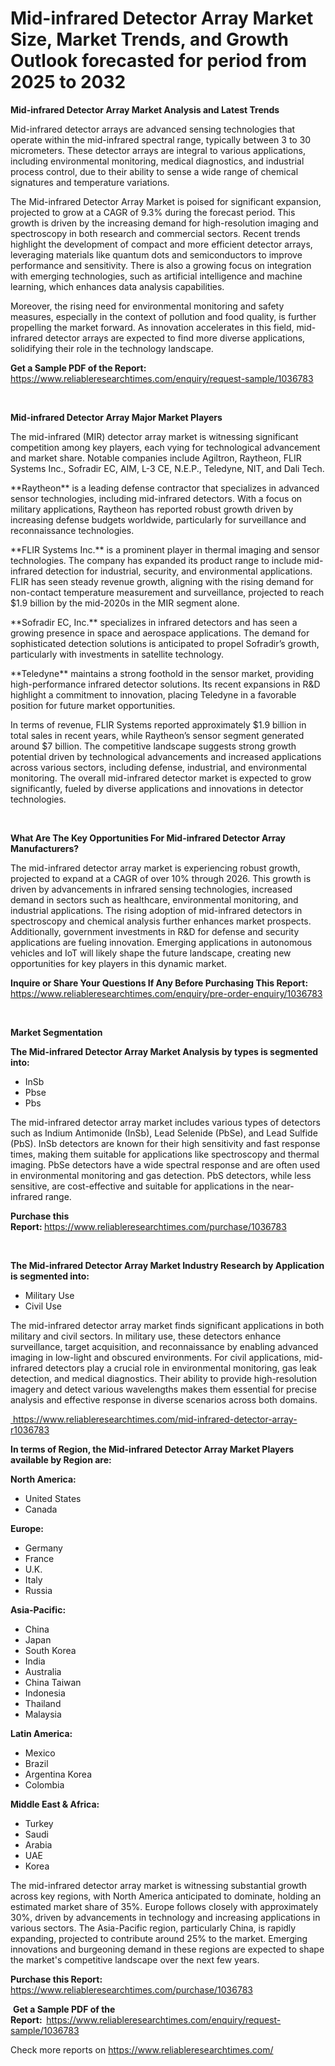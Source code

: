 <p><h1>Mid-infrared Detector Array Market Size, Market Trends, and Growth Outlook forecasted for period from 2025 to 2032</h1></p><p><strong>Mid-infrared Detector Array Market Analysis and Latest Trends</strong></p>
<p><p>Mid-infrared detector arrays are advanced sensing technologies that operate within the mid-infrared spectral range, typically between 3 to 30 micrometers. These detector arrays are integral to various applications, including environmental monitoring, medical diagnostics, and industrial process control, due to their ability to sense a wide range of chemical signatures and temperature variations.</p><p>The Mid-infrared Detector Array Market is poised for significant expansion, projected to grow at a CAGR of 9.3% during the forecast period. This growth is driven by the increasing demand for high-resolution imaging and spectroscopy in both research and commercial sectors. Recent trends highlight the development of compact and more efficient detector arrays, leveraging materials like quantum dots and semiconductors to improve performance and sensitivity. There is also a growing focus on integration with emerging technologies, such as artificial intelligence and machine learning, which enhances data analysis capabilities.</p><p>Moreover, the rising need for environmental monitoring and safety measures, especially in the context of pollution and food quality, is further propelling the market forward. As innovation accelerates in this field, mid-infrared detector arrays are expected to find more diverse applications, solidifying their role in the technology landscape.</p></p>
<p><strong>Get a Sample PDF of the Report:&nbsp;</strong> <a href="https://www.reliableresearchtimes.com/enquiry/request-sample/1036783?utm_campaign=2989&utm_medium=2&utm_source=Github&utm_content=ia&utm_term=21032025&utm_id=mid-infrared-detector-array">https://www.reliableresearchtimes.com/enquiry/request-sample/1036783</a></p>
<p>&nbsp;</p>
<p><strong>Mid-infrared Detector Array Major Market Players</strong></p>
<p><p>The mid-infrared (MIR) detector array market is witnessing significant competition among key players, each vying for technological advancement and market share. Notable companies include Agiltron, Raytheon, FLIR Systems Inc., Sofradir EC, AIM, L-3 CE, N.E.P., Teledyne, NIT, and Dali Tech.</p><p>**Raytheon** is a leading defense contractor that specializes in advanced sensor technologies, including mid-infrared detectors. With a focus on military applications, Raytheon has reported robust growth driven by increasing defense budgets worldwide, particularly for surveillance and reconnaissance technologies.</p><p>**FLIR Systems Inc.** is a prominent player in thermal imaging and sensor technologies. The company has expanded its product range to include mid-infrared detection for industrial, security, and environmental applications. FLIR has seen steady revenue growth, aligning with the rising demand for non-contact temperature measurement and surveillance, projected to reach $1.9 billion by the mid-2020s in the MIR segment alone.</p><p>**Sofradir EC, Inc.** specializes in infrared detectors and has seen a growing presence in space and aerospace applications. The demand for sophisticated detection solutions is anticipated to propel Sofradir’s growth, particularly with investments in satellite technology.</p><p>**Teledyne** maintains a strong foothold in the sensor market, providing high-performance infrared detector solutions. Its recent expansions in R&D highlight a commitment to innovation, placing Teledyne in a favorable position for future market opportunities.</p><p>In terms of revenue, FLIR Systems reported approximately $1.9 billion in total sales in recent years, while Raytheon’s sensor segment generated around $7 billion. The competitive landscape suggests strong growth potential driven by technological advancements and increased applications across various sectors, including defense, industrial, and environmental monitoring. The overall mid-infrared detector market is expected to grow significantly, fueled by diverse applications and innovations in detector technologies.</p></p>
<p>&nbsp;</p>
<p><strong>What Are The Key Opportunities For Mid-infrared Detector Array Manufacturers?</strong></p>
<p><p>The mid-infrared detector array market is experiencing robust growth, projected to expand at a CAGR of over 10% through 2026. This growth is driven by advancements in infrared sensing technologies, increased demand in sectors such as healthcare, environmental monitoring, and industrial applications. The rising adoption of mid-infrared detectors in spectroscopy and chemical analysis further enhances market prospects. Additionally, government investments in R&D for defense and security applications are fueling innovation. Emerging applications in autonomous vehicles and IoT will likely shape the future landscape, creating new opportunities for key players in this dynamic market.</p></p>
<p><strong>Inquire or Share Your Questions If Any Before Purchasing This Report:</strong> <a href="https://www.reliableresearchtimes.com/enquiry/pre-order-enquiry/1036783?utm_campaign=2989&utm_medium=2&utm_source=Github&utm_content=ia&utm_term=21032025&utm_id=mid-infrared-detector-array">https://www.reliableresearchtimes.com/enquiry/pre-order-enquiry/1036783</a></p>
<p>&nbsp;</p>
<p><strong>Market Segmentation</strong></p>
<p><strong>The Mid-infrared Detector Array Market Analysis by types is segmented into:</strong></p>
<p><ul><li>InSb</li><li>Pbse</li><li>Pbs</li></ul></p>
<p><p>The mid-infrared detector array market includes various types of detectors such as Indium Antimonide (InSb), Lead Selenide (PbSe), and Lead Sulfide (PbS). InSb detectors are known for their high sensitivity and fast response times, making them suitable for applications like spectroscopy and thermal imaging. PbSe detectors have a wide spectral response and are often used in environmental monitoring and gas detection. PbS detectors, while less sensitive, are cost-effective and suitable for applications in the near-infrared range.</p></p>
<p><strong>Purchase this Report:&nbsp;</strong><a href="https://www.reliableresearchtimes.com/purchase/1036783?utm_campaign=2989&utm_medium=2&utm_source=Github&utm_content=ia&utm_term=21032025&utm_id=mid-infrared-detector-array">https://www.reliableresearchtimes.com/purchase/1036783</a></p>
<p>&nbsp;</p>
<p><strong>The Mid-infrared Detector Array Market Industry Research by Application is segmented into:</strong></p>
<p><ul><li>Military Use</li><li>Civil Use</li></ul></p>
<p><p>The mid-infrared detector array market finds significant applications in both military and civil sectors. In military use, these detectors enhance surveillance, target acquisition, and reconnaissance by enabling advanced imaging in low-light and obscured environments. For civil applications, mid-infrared detectors play a crucial role in environmental monitoring, gas leak detection, and medical diagnostics. Their ability to provide high-resolution imagery and detect various wavelengths makes them essential for precise analysis and effective response in diverse scenarios across both domains.</p></p>
<p><a href="https://www.reliableresearchtimes.com/mid-infrared-detector-array-r1036783?utm_campaign=2989&utm_medium=2&utm_source=Github&utm_content=ia&utm_term=21032025&utm_id=mid-infrared-detector-array">&nbsp;https://www.reliableresearchtimes.com/mid-infrared-detector-array-r1036783</a></p>
<p><strong>In terms of Region, the Mid-infrared Detector Array Market Players available by Region are:</strong></p>
<p>
    <p> <strong> North America: </strong>
        <ul>
            <li>United States</li>
            <li>Canada</li>
        </ul>
        </p> 
    <p> <strong> Europe: </strong>
        <ul>
            <li>Germany</li>
            <li>France</li>
            <li>U.K.</li>
            <li>Italy</li>
            <li>Russia</li>
        </ul>
        </p> 
    <p> <strong> Asia-Pacific: </strong>
        <ul>
            <li>China</li>
            <li>Japan</li>
            <li>South Korea</li>
            <li>India</li>
            <li>Australia</li>
            <li>China Taiwan</li>
            <li>Indonesia</li>
            <li>Thailand</li>
            <li>Malaysia</li>
        </ul>
        </p> 
    <p> <strong> Latin America: </strong>
        <ul>
            <li>Mexico</li>
            <li>Brazil</li>
            <li>Argentina Korea</li>
            <li>Colombia</li>
        </ul>
        </p> 
    <p> <strong> Middle East & Africa: </strong>
        <ul>
            <li>Turkey</li>
            <li>Saudi</li>
            <li>Arabia</li>
            <li>UAE</li>
            <li>Korea</li>
        </ul>
    </p>
    </p>
<p><p>The mid-infrared detector array market is witnessing substantial growth across key regions, with North America anticipated to dominate, holding an estimated market share of 35%. Europe follows closely with approximately 30%, driven by advancements in technology and increasing applications in various sectors. The Asia-Pacific region, particularly China, is rapidly expanding, projected to contribute around 25% to the market. Emerging innovations and burgeoning demand in these regions are expected to shape the market's competitive landscape over the next few years.</p></p>
<p><strong>Purchase this Report: </strong><a href="https://www.reliableresearchtimes.com/purchase/1036783?utm_campaign=2989&utm_medium=2&utm_source=Github&utm_content=ia&utm_term=21032025&utm_id=mid-infrared-detector-array">https://www.reliableresearchtimes.com/purchase/1036783</a></p>
<p>&nbsp;<strong>Get a Sample PDF of the Report:&nbsp;&nbsp;</strong><a href="https://www.reliableresearchtimes.com/enquiry/request-sample/1036783?utm_campaign=2989&utm_medium=2&utm_source=Github&utm_content=ia&utm_term=21032025&utm_id=mid-infrared-detector-array">https://www.reliableresearchtimes.com/enquiry/request-sample/1036783</a></p>
<p><strong></strong></p>
<p>Check more reports on <a href="https://www.reliableresearchtimes.com/?utm_campaign=2989&utm_medium=2&utm_source=Github&utm_content=ia&utm_term=21032025&utm_id=mid-infrared-detector-array">https://www.reliableresearchtimes.com/</a></p>